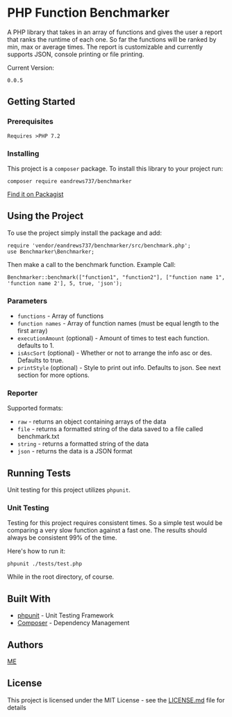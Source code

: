 # PHP Function Benchmarker

A PHP library that takes in an array of functions and gives the user a report that ranks the runtime of each one.
So far the functions will be ranked by min, max or average times.
The report is customizable and currently supports JSON, console printing or file printing.

Current Version:
```
0.0.5
```

## Getting Started

### Prerequisites

```
Requires >PHP 7.2
```

### Installing

This project is a `composer` package.
To install this library to your project run:

```
composer require eandrews737/benchmarker
```

[Find it on Packagist](https://packagist.org/packages/eandrews737/php-benchmarker)

## Using the Project

To use the project simply install the package and add:

```
require 'vendor/eandrews737/benchmarker/src/benchmark.php';
use Benchmarker\Benchmarker;
```

Then make a call to the benchmark function.
Example Call:

```
Benchmarker::benchmark(["function1", "function2"], ["function name 1", 'function name 2'], 5, true, 'json');
```

### Parameters

- `functions` - Array of functions
- `function names` - Array of function names (must be equal length to the first array)
- `executionAmount` (optional) - Amount of times to test each function. defaults to 1.
- `isAscSort` (optional) - Whether or not to arrange the info asc or des. Defaults to true.
- `printStyle` (optional) - Style to print out info. Defaults to json. See next section for more options.

### Reporter

Supported formats:

- `raw` - returns an object containing arrays of the data
- `file` - returns a formatted string of the data saved to a file called benchmark.txt
- `string` - returns a formatted string of the data
- `json` - returns the data is a JSON format

## Running Tests

Unit testing for this project utilizes `phpunit`.

### Unit Testing

Testing for this project requires consistent times.
So a simple test would be comparing a very slow function against a fast one.
The results should always be consistent 99% of the time.

Here's how to run it:

```
phpunit ./tests/test.php
```

While in the root directory, of course.

## Built With

- [phpunit](https://phpunit.de/getting-started/phpunit-8.html) - Unit Testing Framework
- [Composer](https://getcomposer.org/) - Dependency Management

## Authors

[ME](https://github.com/eandrews737)

## License

This project is licensed under the MIT License - see the [LICENSE.md](LICENSE.md) file for details
